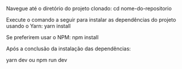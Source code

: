 Navegue até o diretório do projeto clonado:
cd nome-do-repositorio

Execute o comando a seguir para instalar as dependências do projeto usando o Yarn:
yarn install

Se preferirem usar o NPM:
npm install

Após a conclusão da instalação das dependências:

yarn dev
ou
npm run dev
